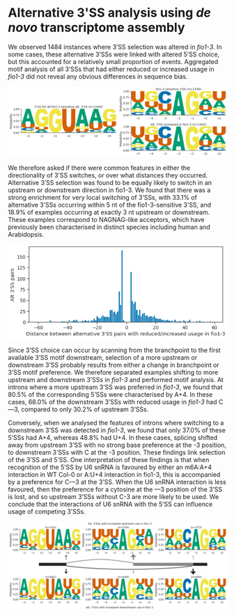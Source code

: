 # Alternative 3'SS analysis using *de novo* transcriptome assembly



We observed 1484 instances where 3’SS selection was altered in *fio1-3*. In some cases, these alternative 3’SSs were linked with altered 5’SS choice, but this accounted for a relatively small proportion of events. Aggregated motif analysis of all 3’SSs that had either reduced or increased usage in *fio1-3* did not reveal any obvious differences in sequence bias.




    
![png](A3_sequence_logos_denovo.py_files/A3_sequence_logos_denovo.py_5_1.png)
    



We therefore asked if there were common features in either the directionality of 3’SS switches, or over what distances they occurred. Alternative 3’SS selection was found to be equally likely to switch in an upstream or downstream direction in fio1-3. We found that there was a strong enrichment for very local switching of 3’SSs, with 33.1% of alternative 3’SSs occurring within 5 nt of the fio1-3-sensitive 3’SS, and 18.9% of examples occurring at exactly 3 nt upstream or downstream. These examples correspond to NAGNAG-like acceptors, which have previously been characterised in distinct species including human and Arabidopsis.




    
![png](A3_sequence_logos_denovo.py_files/A3_sequence_logos_denovo.py_5_3.png)
    



Since 3’SS choice can occur by scanning from the branchpoint to the first available 3’SS motif downstream, selection of a more upstream or downstream 3’SS probably results from either a change in branchpoint or 3’SS motif preference. We therefore separated examples shifting to more upstream and downstream 3’SSs in *fio1-3* and performed motif analysis. At introns where a more upstream 3’SS was preferred in *fio1-3*, we found that 80.5% of the corresponding 5’SSs were characterised by A+4. In these cases, 68.0% of the downstream 3’SSs with reduced usage in *fio1-3* had C—3, compared to only 30.2% of upstream 3’SSs.




Conversely, when we analysed the features of introns where switching to a downstream 3’SS was detected in *fio1-3*, we found that only 37.0% of these 5’SSs had A+4, whereas 48.8% had U+4. In these cases, splicing shifted away from upstream 3’SS with no strong base preference at the -3 position, to downstream 3’SSs with C at the -3 position. These findings link selection of the 3’SS and 5’SS. One interpretation of these findings is that when recognition of the 5’SS by U6 snRNA is favoured by either an m6A:A+4 interaction in WT Col-0 or A:U+4 interaction in fio1-3, this is accompanied by a preference for C—3 at the 3’SS. When the U6 snRNA interaction is less favoured, then the preference for a cytosine at the —3 position of the 3’SS is lost, and so upstream 3’SSs without C-3 are more likely to be used. We conclude that the interactions of U6 snRNA with the 5’SS can influence usage of competing 3’SSs.



    
![png](A3_sequence_logos_denovo.py_files/A3_sequence_logos_denovo.py_6_2.png)
    

